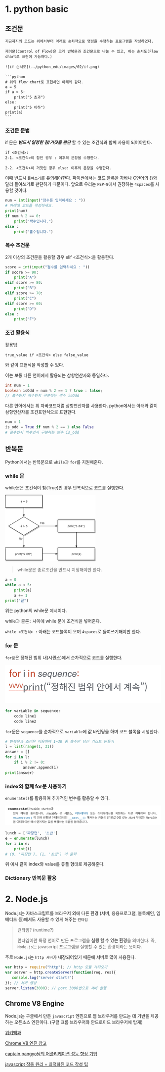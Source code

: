 # 1. python basic

## 조건문

    지금까지의 코드는 위에서부터 아래로 순차적으로 명령을 수행하는 프로그램을 작성하였다.

    제어문(Control of Flow)은 크게 반복문과 조건문으로 나눌 수 있고, 이는 순서도(Flow chart로 표현이 가능하다.)

    ![if 순서도](../python_edu/images/02/if.png)

    ```python
    # 위의 flow chart로 표현하면 아래와 같다.
    a = 5
    if a > 5:
        print("5 초과")
    else:
        print("5 이하")
    print(a)
    ```

### 조건문 문법

if 문은 ***반드시 일정한 참/거짓을 판단*** 할 수 있는 조건식과 함께 사용이 되어야한다.

```
if <조건식>:
2-1. <조건식>이 참인 경우 : 이후의 문장을 수행한다.

2-2. <조건식>이 거짓인 경우 else: 이후의 문장을 수행한다.
```

이때 반드시 `들여쓰기`를 유의해야한다. 파이썬에서는 코드 블록을 자바나 C언어의 {}와 달리 들여쓰기로 판단하기 때문이다.
앞으로 우리는 `PEP-8`에서 권장하는 `4spaces`를 사용할 것이다.

```python
num = int(input("점수를 입력하세요 : "))
# 아래에 코드를 작성하세요.
print(num)
if num % 2 == 0:
    print("짝수입니다.")
else :
    print("홀수입니다.")
```

### 복수 조건문

2개 이상의 조건문을 활용할 경우 elif <조건식>:을 활용한다.

```python
score = int(input("점수를 입력하세요 : "))
if score >= 90:
    print("A")
elif score >= 80:
    print("B")
elif score >= 70:
    print("C")
elif score >= 60:
    print("D")
else :
    print("F")
```

### 조건 활용식

활용법

```
true_value if <조건식> else false_value
```
와 같이 표현식을 작성할 수 있다. 

이는 보통 다른 언어에서 활용되는 삼항연산자와 동일하다.

```java
int num = 1
boolean isOdd = num % 2 == 1 ? true : false; 
// 홀수인지 짝수인지 구분하는 변수 isOdd
```

다른 언어에서는 위 자바코드처럼 삼항연산자를 사용한다. python에서는 아래와 같이 삼항연산자를 조건표현식으로 표현한다.

```python
num = 1
is_odd = True if num % 2 == 1 else False
# 홀수인지 짝수인지 구분하는 변수 is_odd
```

## 반복문

Python에서는 반복문으로 `while`과 `for`를 지원해준다.

### while 문

while문은 조건식이 참(True)인 경우 반복적으로 코드를 실행한다.

![while 순서도](../python_edu/images/02/if.png)

> while문은 종료조건을 반드시 지정해야만 한다.

```python
a = 0
while a < 5:
    print(a)
    a += 1
print("끝")
```
위는 python의 while문 예시이다.

while과 콜론`:` 사이에 while 문에 조건식을 넣어준다.

`while <조건식> :` 아래는 코드블록이 오며 `4spaces`로 들여쓰기해야만 한다.

### for 문

`for문`은 정해진 범위 내(시퀀스)에서 순차적으로 코드를 실행한다.

![for문 구조](../python_edu/images/02/for_style.png)

```python
for variable in sequence:
    code line1
    code line2
```

`for`문은 `sequence`를 순차적으로 `variable`에 값 바인딩을 하며 코드 블록을 시행한다.

```python
# 반복문과 조건문 이용하여 1~30 중 홀수만 담긴 리스트 만들기
l = list(range(1, 31))
answer = []
for i in l:
    if i % 2 != 0:
        answer.append(i)
print(answer)
```

### index와 함께 for문 사용하기

`enumerate()`를 활용하여 추가적인 변수를 활용할 수 있다.

![enumerate 객체](../python_edu/images/02/enumerate.png)

```python
lunch = ['짜장면', '초밥']
e = enumerate(lunch)
for i in e:
    print(i)
# (0, '짜장면'), (1, '초밥') 이 출력
```

위 예시 같이 index와 value를 튜플 형태로 제공해준다.

### Dictionary 반복문 활용


# 2. Node.js

Node.js는 자바스크립트를 브라우저 외에 다른 환경 (서버, 응용프로그램, 블록체인, 임베디드 등)에서도 사용할 수 있게 해주는 `런타임`

> 런타임? (runtime?)
>
> 런타임이란 특정 언어로 만든 프로그램을 **실행 할 수 있는 환경**을 의미한다. 즉, `Node.js`는 javascript 프로그램을 실행할 수 있는 환경이라는 뜻이다.

주로 `Node.js`는 `http 서버`가 내장되어있기 때문에 서버로 많이 사용된다.

```javascript
var http = require("http"); // http 모듈 가져오기
var server = http.createServer(function(req, res){
   console.log("server start!") 
}); // 서버 생성
server.listen(3000); // port 3000번으로 서버 실행
```

## Chrome V8 Engine

Node.js는 구글에서 만든 `javascript` 엔진으로 웹 브라우저를 만드는 데 기반을 제공하는 오픈소스 엔진이다. (구글 크롬 브라우저와 안드로이드 브라우저에 탑재)

[위키백과](https://ko.wikipedia.org/wiki/%ED%81%AC%EB%A1%AC_V8)

[Chrome V8 엔진 참고](http://thd0011.tistory.com/20)

[captain pangyo님의 어플리케이션 성능 향상 기법](https://joshuajangblog.wordpress.com/2016/07/30/chrome-v8-javascript-perf/)

[javascript 작동 원리 + 최적화된 코드 작성 팁](https://engineering.huiseoul.com/%EC%9E%90%EB%B0%94%EC%8A%A4%ED%81%AC%EB%A6%BD%ED%8A%B8%EB%8A%94-%EC%96%B4%EB%96%BB%EA%B2%8C-%EC%9E%91%EB%8F%99%ED%95%98%EB%8A%94%EA%B0%80-v8-%EC%97%94%EC%A7%84%EC%9D%98-%EB%82%B4%EB%B6%80-%EC%B5%9C%EC%A0%81%ED%99%94%EB%90%9C-%EC%BD%94%EB%93%9C%EB%A5%BC-%EC%9E%91%EC%84%B1%EC%9D%84-%EC%9C%84%ED%95%9C-%EB%8B%A4%EC%84%AF-%EA%B0%80%EC%A7%80-%ED%8C%81-6c6f9832c1d9)